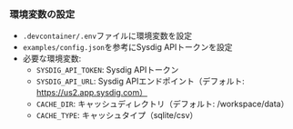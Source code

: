 
### 環境変数の設定
- `.devcontainer/.env`ファイルに環境変数を設定
- `examples/config.json`を参考にSysdig APIトークンを設定
- 必要な環境変数:
  - `SYSDIG_API_TOKEN`: Sysdig APIトークン
  - `SYSDIG_API_URL`: Sysdig APIエンドポイント（デフォルト: https://us2.app.sysdig.com）
  - `CACHE_DIR`: キャッシュディレクトリ（デフォルト: /workspace/data）
  - `CACHE_TYPE`: キャッシュタイプ（sqlite/csv）

